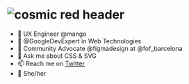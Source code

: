 # ![cosmic red header](https://assets.codepen.io/527512/twitch_cover.jpg?width=1000&height=200&format=auto&fit=cover)


- 🎨 UX Engineer @mango
- 🔬 @GoogleDevExpert in Web Technologies
- 🥑 Community Advocate @figmadesign at @fof_barcelona
- 💬 Ask me about CSS & SVG
- 📫 Reach me on [Twitter](https://twitter.com/carmenansio)
- 🌈 She/her
